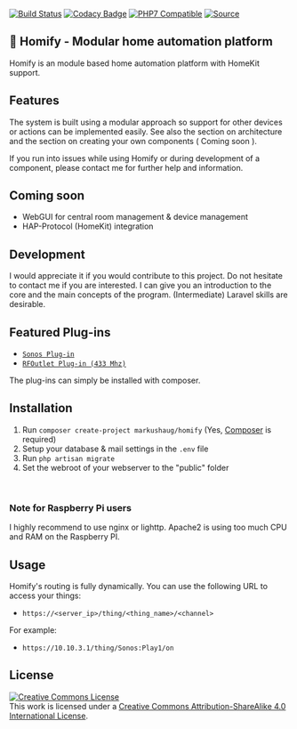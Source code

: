 [![Build Status](https://travis-ci.org/markushaug/homify.svg?branch=master)](https://travis-ci.org/markushaug/homify)
[![Codacy Badge](https://api.codacy.com/project/badge/Grade/caf921d27ed94b68b821792bd952fb62)](https://www.codacy.com/app/markushaug/homify?utm_source=github.com&amp;utm_medium=referral&amp;utm_content=markushaug/homify&amp;utm_campaign=Badge_Grade)
[![PHP7 Compatible](https://img.shields.io/badge/php-7-green.svg?style=flat-square)](https://packagist.org/packages/markushaug/homify)
[![Source](http://img.shields.io/badge/source-markushaug/homify-green.svg?style=flat-square)](https://github.com/markushaug/homify)


## 🏡 Homify - Modular home automation platform 
Homify is an module based home automation platform with HomeKit support.

## Features
The system is built using a modular approach so support for other devices or actions can be implemented easily. See also the section on architecture and the section on creating your own components ( Coming soon ).

If you run into issues while using Homify or during development of a component, please contact me for further help and information.

## Coming soon
- WebGUI for central room management & device management
- HAP-Protocol (HomeKit) integration

## Development
I would appreciate it if you would contribute to this project.
Do not hesitate to contact me if you are interested. I can give you an introduction to the core and the main concepts of the program. (Intermediate) Laravel skills are desirable.

## Featured Plug-ins

- <a href="https://github.com/markushaug/homify-sonos">```Sonos Plug-in```</a>
- <a href="https://github.com/markushaug/homify-rfoutlet">```RFOutlet Plug-in (433 Mhz)```</a>

The plug-ins can simply be installed with composer.

## Installation

1. Run ```composer create-project markushaug/homify``` (Yes, <a href="https://getcomposer.org/">Composer</a> is required)
2. Setup your database & mail settings in the ```.env``` file
4. Run ```php artisan migrate```
5. Set the webroot of your webserver to the "public" folder
<br>

### Note for Raspberry Pi users
I highly recommend to use nginx or lighttp. Apache2 is using too much CPU and RAM on the Raspberry PI.

## Usage
Homify's routing is fully dynamically. You can use the following URL to access your things:

- ```https://<server_ip>/thing/<thing_name>/<channel>```

For example:
- ```https://10.10.3.1/thing/Sonos:Play1/on``` 

## License

<a rel="license" href="http://creativecommons.org/licenses/by-sa/4.0/"><img alt="Creative Commons License" style="border-width:0" src="https://i.creativecommons.org/l/by-sa/4.0/88x31.png" /></a><br />This work is licensed under a <a rel="license" href="http://creativecommons.org/licenses/by-sa/4.0/">Creative Commons Attribution-ShareAlike 4.0 International License</a>.




